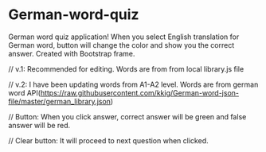 # German-word-quiz
German word quiz application!
When you select English translation for German word, button will change the color and show you the correct answer.
Created with Bootstrap frame.

// v.1: Recommended for editing. Words are from from local library.js file

// v.2: I have been updating words from A1-A2 level. Words are from german word API(https://raw.githubusercontent.com/kkig/German-word-json-file/master/german_library.json)

// Button: 
When you click answer, correct answer will be green and false answer will be red.

// Clear button: 
It will proceed to next question when clicked.
